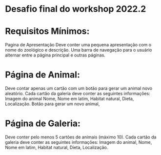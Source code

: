 # Desafio final do workshop 2022.2
# Requisitos Mínimos:
Pagina de Apresentação
Deve conter uma pequena apresentação com o nome do zoológico e descrição.
Uma barra de navegação para o usuário alternar entre a página principal e outras páginas.
# Página de Animal:
Deve contar apenas um cartão com um botão para gerar um animal novo aleatório.
Cada cartão da galeria deve conter as seguintes informações:
Imagem do animal
Nome,
Nome em latim,
Habitat natural,
Dieta,
Localização.
Botão para gerar um novo animal,
# Página de Galeria:
Deve conter pelo menos 5 cartões de animais (máximo 10).
Cada cartão da galeria deve conter as seguintes informações:
Imagem do animal,
Nome,
Nome em latim,
Habitat natural,
Dieta,
Localização.
